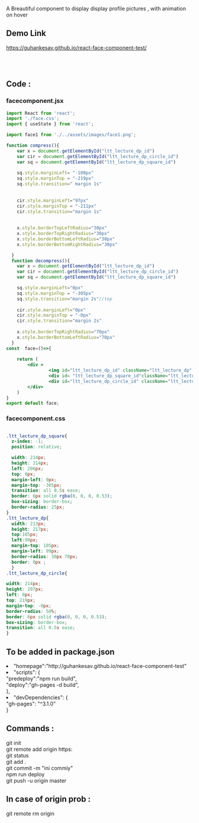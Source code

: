 
A Breautiful component to display display profile pictures , with animation on hover

## Demo Link <br/>
<h>https://guhankesav.github.io/react-face-component-test/<h/>

<br/>
<br/>


## Code :


### facecomponent.jsx
```jsx
import React from 'react';
import './face.css';
import { useState } from 'react';

import face1 from './../assets/images/face1.png';

function compress(){ 
    var x = document.getElementById("ltt_lecture_dp_id")
    var cir = document.getElementById("ltt_lecture_dp_circle_id")
    var sq = document.getElementById("ltt_lecture_dp_square_id")
  
    sq.style.marginLeft= "-108px"
    sq.style.marginTop = "-219px"
    sq.style.transition=" margin 1s"
  
    
    cir.style.marginLeft="97px"
    cir.style.marginTop = "-211px"
    cir.style.transition="margin 1s"
  
  
    x.style.borderTopLeftRadius="30px"
    x.style.borderTopRightRadius="30px"
    x.style.borderBottomLeftRadius="30px"
    x.style.borderBottomRightRadius="30px"

  }
  function decompress(){ 
    var x = document.getElementById("ltt_lecture_dp_id")
    var cir = document.getElementById("ltt_lecture_dp_circle_id")
    var sq = document.getElementById("ltt_lecture_dp_square_id")

    sq.style.marginLeft="0px"
    sq.style.marginTop = "-305px"
    sq.style.transition="margin 2s"//top
  
    cir.style.marginLeft="0px"
    cir.style.marginTop = "-0px"
    cir.style.transition="margin 2s"
  
    x.style.borderTopRightRadius="70px"
    x.style.borderBottomLeftRadius="70px"
  }
const  face=()=>{
 
    return (
        <div >
                <img id="ltt_lecture_dp_id" className="ltt_lecture_dp" src={face1} onMouseOver={() => compress()} onMouseOut = {() => decompress()}></img>
                <div id= "ltt_lecture_dp_square_id"className="ltt_lecture_dp_square"></div>
                <div id="ltt_lecture_dp_circle_id" className="ltt_lecture_dp_circle"></div>
        </div>
    )
}
export default face;
```

### facecomponent.css
```css

.ltt_lecture_dp_square{
  z-index: -1;
  position: relative;

  width: 214px;
  height: 214px;
  left: 206px;
  top: 0px;
  margin-left: 0px;
  margin-top: -305px;
  transition: all 0.5s ease;
  border: 6px solid rgba(0, 0, 0, 0.53);
  box-sizing: border-box;
  border-radius: 25px;
}
.ltt_lecture_dp{
  width: 213px;
  height: 217px;
  top:105px;
  left:99px;
  margin-top: 105px;
  margin-left: 99px;
  border-radius: 30px 70px;
  border: 0px ;
  }
.ltt_lecture_dp_circle{

width: 214px;
height: 207px;
left: 0px;
top: 219px;
margin-top: -0px;
border-radius: 50%;
border: 6px solid rgba(0, 0, 0, 0.53);
box-sizing: border-box;
transition: all 0.5s ease;
}
```

## To be added in package.json
  <li>"homepage":"http://guhankesav.github.io/react-face-component-test"<br/>
    <li>"scripts": {<br/>
    "predeploy":"npm run build",<br/>
    "deploy":"gh-pages -d build",<br/>
  },<br/>
   <li>"devDependencies": {<br/>
    "gh-pages": "^3.1.0"<br/>
  }<br/>
  
## Commands :<br/>
git init<br/>
git remote add origin https: <br/>
git status<br/>
git add .<br/>
git commit -m "ini commiy"<br/>
npm run deploy<br/>
git push -u origin master<br/>

## In case of origin prob :<br/>
git remote rm origin

